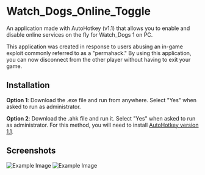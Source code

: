 # Watch_Dogs_Online_Toggle

An application made with AutoHotkey (v1.1) that allows you to enable and disable online services on the fly for Watch_Dogs 1 on PC.

This application was created in response to users abusing an in-game exploit commonly referred to as a "permahack." By using this application, you can now disconnect from the other player without having to exit your game.

## Installation

**Option 1**: Download the .exe file and run from anywhere. Select "Yes" when asked to run as administrator.

**Option 2**: Download the .ahk file and run it. Select "Yes" when asked to run as administrator. For this method, you will need to install [AutoHotkey version 1.1](https://www.autohotkey.com/).

## Screenshots

![Example Image](https://i.imgur.com/wb4BQC7.png)    ![Example Image](https://i.imgur.com/KB9A1hk.png)
